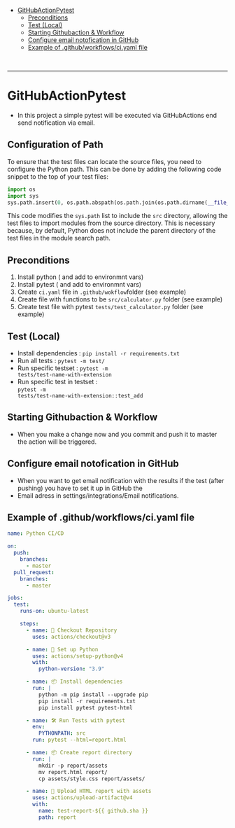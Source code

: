 
- [GitHubActionPytest](#GitHubActionPytest)
  - [Preconditions](#preconditions)
  - [Test (Local)](#test-local)
  - [Starting Githubaction & Workflow](#s)
  - [Configure email notofication in GitHub](#configure-email-notofication-in-github)
  - [Example of .github/workflows/ci.yaml file](#example-of-githubworkflowsciyaml-file)

<br>
<hr>



# GitHubActionPytest
- In this project a simple pytest will be executed via GitHubActions end send notification via email.

## Configuration of Path

To ensure that the test files can locate the source files, you need to configure the Python path. This can be done by adding the following code snippet to the top of your test files:

```python
import os
import sys
sys.path.insert(0, os.path.abspath(os.path.join(os.path.dirname(__file__), '../src')))
```

This code modifies the `sys.path` list to include the `src` directory, allowing the test files to import modules from the source directory. This is necessary because, by default, Python does not include the parent directory of the test files in the module search path.

## Preconditions

1. Install python ( and add to environmnt vars)
2. Install pytest ( and add to environmnt vars)
3. Create <code>ci.yaml</code> file in <code>.github/wokflow</code>folder (see example)
4. Create file with functions to be <code>src/calculator.py</code> folder (see example)
5. Create test file with pytest <code>tests/test_calculator.py</code> folder (see example)


## Test (Local)

- Install dependencies  : <code>pip install -r requirements.txt</code> <br>
- Run all tests                 : <code>pytest -m test/</code> <br>
- Run specific testset          : <code>pytest -m tests/test-name-with-extension</code><br>
- Run specific test in testset  : <br><code>pytest -m tests/test-name-with-extension::test_add</code>

## Starting Githubaction & Workflow

- When you make a change now and you commit and push it to master the action 
will be triggered.

## Configure email notofication in GitHub

- When you want to get email notification with the results if the test (after pushing) you have to set it up in GitHub the 
- Email adress in settings/integrations/Email notifications.

## Example of .github/workflows/ci.yaml file

```yaml
name: Python CI/CD

on:
  push:
    branches:
      - master
  pull_request:
    branches:
      - master

jobs:
  test:
    runs-on: ubuntu-latest

    steps:
      - name: 🔄 Checkout Repository
        uses: actions/checkout@v3

      - name: 🐍 Set up Python
        uses: actions/setup-python@v4
        with:
          python-version: "3.9"

      - name: 📦 Install dependencies
        run: |
          python -m pip install --upgrade pip
          pip install -r requirements.txt
          pip install pytest pytest-html

      - name: 🛠️ Run Tests with pytest
        env:
          PYTHONPATH: src
        run: pytest --html=report.html

      - name: 📦 Create report directory
        run: |
          mkdir -p report/assets
          mv report.html report/
          cp assets/style.css report/assets/

      - name: 📄 Upload HTML report with assets
        uses: actions/upload-artifact@v4
        with:
          name: test-report-${{ github.sha }}
          path: report
```
